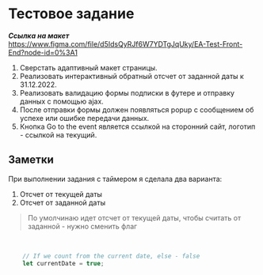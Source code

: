 # Тестовое задание

***Ссылка на макет*** https://www.figma.com/file/d5IdsQyRJf6W7YDTgJqUky/EA-Test-Front-End?node-id=0%3A1 

1. Сверстать адаптивный макет страницы.
2. Реализовать интерактивный обратный отсчет от заданной даты к 31.12.2022.
3. Реализовать валидацию формы подписки в футере и отправку данных с помощью ajax.
4. После отправки формы должен появляться popup с сообщением об успехе или ошибке передачи данных.
5. Кнопка Go to the event является ссылкой на сторонний сайт, логотип - ссылкой на текущий.

## Заметки

При выполнении задания с таймером я сделала два варианта:
1. Отсчет от текущей даты
2. Отсчет от заданной даты
> По умолчинаю идет отсчет от текущей даты, чтобы считать от заданной - нужно сменить флаг
<br/>  

```js
    // If we count from the current date, else - false
    let currentDate = true;
```


